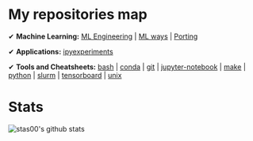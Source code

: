 # My repositories map

✔ **Machine Learning:**
 [ML Engineering](https://github.com/stas00/ml-engineering) |
 [ML ways](https://github.com/stas00/ml-ways) |
 [Porting](https://github.com/stas00/porting)


✔ **Applications:**
 [ipyexperiments](https://github.com/stas00/ipyexperiments)


✔ **Tools and Cheatsheets:**
 [bash](https://github.com/stas00/bash-tools) |
 [conda](https://github.com/stas00/conda-tools) |
 [git](https://github.com/stas00/git-tools) |
 [jupyter-notebook](https://github.com/stas00/jupyter-notebook-tools) |
 [make](https://github.com/stas00/make-tools) |
 [python](https://github.com/stas00/python-tools) |
 [slurm](https://github.com/stas00/slurm-tools) |
 [tensorboard](https://github.com/stas00/tensorboard-tools) |
 [unix](https://github.com/stas00/unix-tools)


# Stats

![stas00's github stats](https://github-readme-stats.vercel.app/api?username=stas00&show_icons=true&theme=react&hide_title=false&line_height=22pt)
